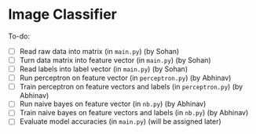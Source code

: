 # Image Classifier

To-do:

- [ ] Read raw data into matrix (in `main.py`) (by Sohan)
- [ ] Turn data matrix into feature vector (in `main.py`) (by Sohan)
- [ ] Read labels into label vector (in `main.py`) (by Sohan)
- [ ] Run perceptron on feature vector (in `perceptron.py`) (by Abhinav)
- [ ] Train perceptron on feature vectors and labels (in `perceptron.py`) (by Abhinav)
- [ ] Run naive bayes on feature vector (in `nb.py`) (by Abhinav)
- [ ] Train naive bayes on feature vectors and labels (in `nb.py`) (by Abhinav)
- [ ] Evaluate model accuracies (in `main.py`) (will be assigned later)